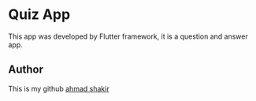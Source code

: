 # Quiz App

 This app was developed by Flutter framework, it is a question and answer app.

## Author
 
 This is my github [ahmad shakir](https://github.com/ahmadshakir21 "ahmad shakir")